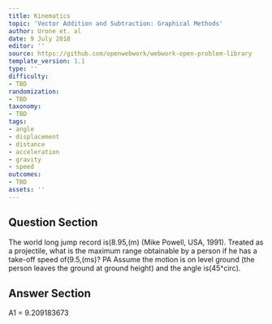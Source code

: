 ```yaml
---
title: Kinematics
topic: 'Vector Addition and Subtraction: Graphical Methods'
author: Urone et. al
date: 9 July 2018
editor: ''
source: https://github.com/openwebwork/webwork-open-problem-library
template_version: 1.1
type: ''
difficulty:
- TBD
randomization:
- TBD
taxonomy:
- TBD
tags:
- angle
- displacement
- distance
- acceleration
- gravity
- speed
outcomes:
- TBD
assets: ''
---
```


## Question Section 

The world long jump record is(8.95,(m) (Mike Powell, USA, 1991). Treated as a projectile, what is the maximum range obtainable by a person if he has a take-off speed of(9.5,(ms)?
PA
Assume the motion is on level ground (the person leaves the ground at ground height) and the angle is(45^circ).



## Answer Section

A1 = 9.209183673
